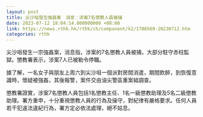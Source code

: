 ```yaml
---
layout: post
title: 尖沙咀發生強姦案　消息：涉案7名懲教人員被捕
date: 2023-07-12 18:04:14.000000000 +08:00
link: https://news.rthk.hk/rthk/ch/component/k2/1708569-20230712.htm
categories: rthk
---
```


尖沙咀發生一宗強姦案，消息指，涉案的7名懲教人員被捕，大部分駐守赤柱監獄。懲教署表示，涉案7人已被勒令停職。

據了解，一名女子與朋友上周六到尖沙咀一個派對房間消遣，期間飲醉，到恢復意識時，懷疑被強姦，其後報警，案件交由油尖警區重案組調查。

懲教署證實，涉案7名懲教人員包括1名懲教主任、1名一級懲教助理及5名二級懲教助理。署方重申，十分重視懲教人員的行為及操守，對紀律有嚴格要求。任何人員若干犯違法違紀行為，署方定必依法處理，絕不姑息。
